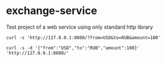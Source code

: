 # exchange-service

Test project of a web service using only standard http library


~~~
curl -s 'http://127.0.0.1:8080/?from=USD&to=RUB&amount=100'
~~~

~~~
curl -s -d '{"from":"USD","to":"RUB","amount":100}' 'http://127.0.0.1:8080/'
~~~